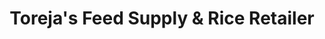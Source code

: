---
title: "Toreja's Feed Supply & Rice Retailer"
url: /rosario/torejas-feed-supply-und-rice-retailer/
shop: Baustoffe
---